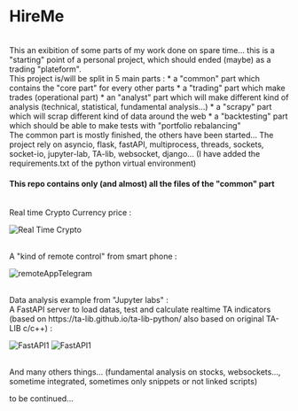 # HireMe

<br>
This an exibition of some parts of my work done on spare time...
this is a "starting" point of a personal project, which should ended (maybe) as a trading "plateform".

<br>
This project is/will be split in 5 main parts : 
  * a "common" part which contains the "core part" for every other parts
  * a "trading" part which make trades (operational part)
  * an "analyst" part which will make different kind of analysis (technical, statistical, fundamental analysis...)
  * a "scrapy" part which will scrap different kind of data around the web
  * a "backtesting" part which should be able to make tests with "portfolio rebalancing"

<br>
The common part is mostly finished, the others have been started...                                                                              
The project rely on asyncio, flask, fastAPI, multiprocess, threads, sockets, socket-io, jupyter-lab, TA-lib, websocket, django... 
(I have added the requirements.txt of the python virtual environment)

<br>

<h4>This repo contains only (and almost) all the files of the "common" part </h4>


<br>
Real time Crypto Currency price :

![Real Time Crypto](https://github.com/toto1234567890/HireMe/edit/main/crypto.png)


<br> 
A "kind of remote control" from smart phone :

![remoteAppTelegram](https://github.com/toto1234567890/HireMe/edit/main/remoteAppTelegram.png)

<br>
Data analysis example from "Jupyter labs" : 


<br>
A FastAPI server to load datas, test and calculate realtime TA indicators (based on https://ta-lib.github.io/ta-lib-python/ also based on original TA-LIB c/c++) :

![FastAPI1](https://github.com/toto1234567890/HireMe/edit/main/fastAPI1.png)
![FastAPI1](https://github.com/toto1234567890/HireMe/edit/main/fastAPI2.png)



<br>
And many others things... (fundamental analysis on stocks, websockets..., sometime integrated, sometimes only snippets or not linked scripts)

to be continued...



